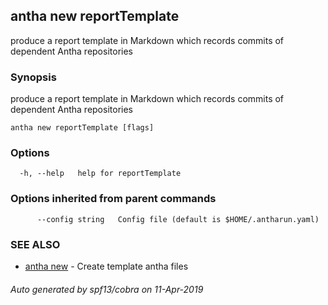 ## antha new reportTemplate

produce a report template in Markdown which records commits of dependent Antha repositories

### Synopsis

produce a report template in Markdown which records commits of dependent Antha repositories

```
antha new reportTemplate [flags]
```

### Options

```
  -h, --help   help for reportTemplate
```

### Options inherited from parent commands

```
      --config string   Config file (default is $HOME/.antharun.yaml)
```

### SEE ALSO

* [antha new](antha_new.md)	 - Create template antha files

###### Auto generated by spf13/cobra on 11-Apr-2019
